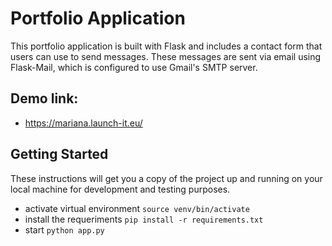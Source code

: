 # Portfolio Application

This portfolio application is built with Flask and includes a contact form that users can use to send messages. These messages are sent via email using Flask-Mail, which is configured to use Gmail's SMTP server.

## Demo link:

* https://mariana.launch-it.eu/
 
## Getting Started
These instructions will get you a copy of the project up and running on your local machine for development and testing purposes.

* activate virtual environment ```source venv/bin/activate```
* install the requeriments ```pip install -r requirements.txt```
* start ```python app.py ```

